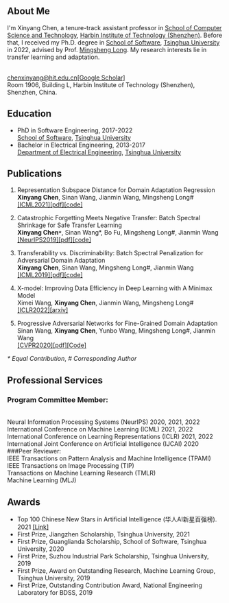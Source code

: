 ## About Me
I'm Xinyang Chen, a tenure-track assistant professor in [School of Computer Science and Technology](http://cs.hitsz.edu.cn/), [Harbin Institute of Technology (Shenzhen)](https://www.hitsz.edu.cn/). Before that, I received my Ph.D. degree in [School of Software](https://www.thss.tsinghua.edu.cn/), [Tsinghua University](https://www.tsinghua.edu.cn/en/) in 2022, advised by Prof. [Mingsheng Long](http://ise.thss.tsinghua.edu.cn/~mlong/). My research interests lie in transfer learning and adaptation. 

<br>chenxinyang@hit.edu.cn[[Google Scholar]](https://scholar.google.com/citations?user=qVxhGWUAAAAJ&hl=en)
<br>Room 1906, Building L, Harbin Institute of Technology (Shenzhen), Shenzhen, China.

## Education

- PhD in Software Engineering, 2017-2022<br>[School of Software](https://www.thss.tsinghua.edu.cn/), [Tsinghua University](https://www.tsinghua.edu.cn/en/)
- Bachelor in Electrical Engineering, 2013-2017<br>[Department of Electrical Engineering](https://www.eea.tsinghua.edu.cn/), [Tsinghua University](https://www.tsinghua.edu.cn/en/)


## Publications
1. Representation Subspace Distance for Domain Adaptation Regression<br>**Xinyang Chen**, Sinan Wang, Jianmin Wang, Mingsheng Long#<br>[[ICML2021]](https://icml.cc/Conferences/2021)[[pdf]](http://ise.thss.tsinghua.edu.cn/~mlong/doc/Representation-Subspace-Distance-for-Domain-Adaptation-Regression-icml21.pdf)[[code]](https://github.com/thuml/Domain-Adaptation-Regression)


2. Catastrophic Forgetting Meets Negative Transfer: Batch Spectral Shrinkage for Safe Transfer Learning<br>**Xinyang Chen`*`**, Sinan Wang*, Bo Fu, Mingsheng Long#, Jianmin Wang<br>[[NeurIPS2019]](https://neurips.cc/Conferences/2019)[[pdf]](http://ise.thss.tsinghua.edu.cn/~mlong/doc/batch-spectral-shrinkage-nips19.pdf)[[code]](https://github.com/thuml/Batch-Spectral-Shrinkage)

3. Transferability vs. Discriminability: Batch Spectral Penalization for Adversarial Domain Adaptation<br>**Xinyang Chen**, Sinan Wang, Mingsheng Long#, Jianmin Wang<br>[[ICML2019]](https://icml.cc/Conferences/2019)[[pdf]](http://ise.thss.tsinghua.edu.cn/~mlong/doc/batch-spectral-penalization-icml19.pdf)[[code]](https://github.com/thuml/Batch-Spectral-Penalization)

4. X-model: Improving Data Efficiency in Deep Learning with A Minimax Model<br>Ximei Wang, **Xinyang Chen**, Jianmin Wang, Mingsheng Long#<br>[[ICLR2022]](https://iclr.cc/Conferences/2022)[[arxiv]](https://arxiv.org/abs/2110.04572)

5. Progressive Adversarial Networks for Fine-Grained Domain Adaptation<br>Sinan Wang, **Xinyang Chen**, Yunbo Wang, Mingsheng Long#, Jianmin Wang<br>[[CVPR2020]](http://cvpr2020.thecvf.com/)[[pdf]](http://ise.thss.tsinghua.edu.cn/~mlong/doc/progressive-adversarial-networks-cvpr20.pdf)[[Code]](https://github.com/thuml/PAN)

_*_ _Equal_ _Contribution_, _#_ _Corresponding_ _Author_

## Professional Services
### Program Committee Member:
<br>Neural Information Processing Systems (NeurIPS)  2020, 2021, 2022
<br>International Conference on Machine Learning (ICML)  2021, 2022
<br>International Conference on Learning Representations (ICLR)  2021, 2022
<br>International Joint Conference on Artificial Intelligence (IJCAI)  2020
###Peer Reviewer: 
<br>IEEE Transactions on Pattern Analysis and Machine Intelligence (TPAMI)
<br>IEEE Transactions on Image Processing (TIP)
<br>Transactions on Machine Learning Research (TMLR)
<br>Machine Learning (MLJ)

## Awards
- Top 100 Chinese New Stars in Artificial Intelligence (华人AI新星百强榜). 2021 [[Link]](https://xueshu.baidu.com/usercenter/index/aischolar)
- First Prize, Jiangzhen Scholarship, Tsinghua University, 2021
- First Prize, Guanglianda Scholarship, School of Software, Tsinghua University, 2020
- First Prize, Suzhou Industrial Park Scholarship, Tsinghua University, 2019
- First Prize, Award on Outstanding Research, Machine Learning Group, Tsinghua University, 2019
- First Prize, Outstanding Contribution Award, National Engineering Laboratory for BDSS, 2019
